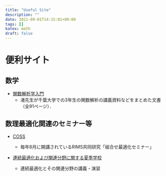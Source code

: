```yaml
---
title: "Useful Site"
description: ""
date: 2021-09-01T14:15:01+09:00
tags: []
katex: math
draft: false
---
```


# 便利サイト

## 数学

- [関数解析学入門](http://www.math.s.chiba-u.ac.jp/~nagisa/)
    - 渚先生が千葉大学での3年生の関数解析の講義資料などをまとめた文書（全91ページ）．

## 数理最適化関連のセミナー等

- [COSS](https://www.kurims.kyoto-u.ac.jp/coss/coss2021/coss2021.html)
    - 毎年8月に開講されているRIMS共同研究「組合せ最適化セミナー」

- [連続最適化および関連分野に関する夏季学校](https://www.ism.ac.jp/~mirai/sscoke/2021/index.html)
    - 連続最適化とその関連分野の講義・演習